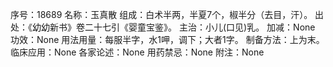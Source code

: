 序号：18689
名称：玉真散
组成：白术半两，半夏7个，椒半分（去目，汗）。
出处：《幼幼新书》卷二十七引《婴童宝鉴》。
主治：小儿(口见)乳。
加减：None
功效：None
用法用量：每服半字，水1呷，调下；大者1字。
制备方法：上为末。
临床应用：None
各家论述：None
用药禁忌：None
附注：None
